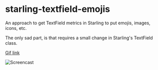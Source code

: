 # starling-textfield-emojis
An approach to get TextField metrics in Starling to put emojis, images, icons, etc.

The only sad part, is that requires a small change in Starling's TextField class.


[Gif link](https://i.imgur.com/q6ggQC1l.gif)


![Screencast](https://i.imgur.com/q6ggQC1l.gif)
